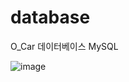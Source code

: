 # database

O_Car 데이터베이스 MySQL

![image](https://user-images.githubusercontent.com/97014341/172782405-61d5f5ea-6fb9-45eb-8d63-f2c9e01a571f.png)

